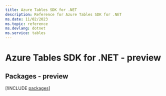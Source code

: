 ```yaml
---
title: Azure Tables SDK for .NET
description: Reference for Azure Tables SDK for .NET
ms.date: 11/02/2023
ms.topic: reference
ms.devlang: dotnet
ms.service: tables
---
```

# Azure Tables SDK for .NET - preview
## Packages - preview
[!INCLUDE [packages](tables-index.md)]